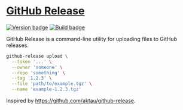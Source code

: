 # [GitHub Release][]

[![Version badge][]][version]
[![Build badge][]][build]

GitHub Release is a command-line utility for uploading files to GitHub
releases.

``` sh
github-release upload \
  --token '...' \
  --owner 'someone' \
  --repo 'something' \
  --tag '1.2.3' \
  --file 'path/to/example.tgz' \
  --name 'example-1.2.3.tgz'
```

Inspired by <https://github.com/aktau/github-release>.

[GitHub Release]: https://github.com/tfausak/github-release
[Version badge]: https://www.stackage.org/package/github-release/badge/nightly?label=version
[version]: https://www.stackage.org/package/github-release
[Build badge]: https://travis-ci.org/tfausak/github-release.svg
[build]: https://travis-ci.org/tfausak/github-release
